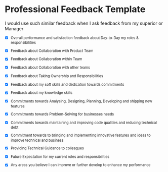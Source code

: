 <style>
 ul {
    font-size: 0.7rem;
}
</style>

# Professional Feedback Template

I would use such similar feedback when I ask feedback from my superior or Manager

- [x] Overall performance and satisfaction feedback about Day-to-Day my roles & responsibilities
- [x] Feedback about Collaboration with Product Team
- [x] Feedback about Collaboration within Team
- [x] Feedback about Collaboration with other teams
- [x] Feedback about Taking Ownership and Responsibilities
- [x] Feedback about my soft skills and dedication towards commitments
- [x] Feedback about my knowledge skills
- [x] Commitments towards Analysing, Designing, Planning, Developing and shipping new features
- [x] Commitments towards Problem-Solving for businesses needs
- [x] Commitments towards maintaining and improving code qualities and reducing technical debt
- [x] Commitment towards to bringing and implementing innovative features and ideas to improve technical and business
- [x] Providing Technical Guidance to colleagues
- [x] Future Expectation for my current roles and responsibilities
- [x] Any areas you believe I can improve or further develop to enhance my performance

